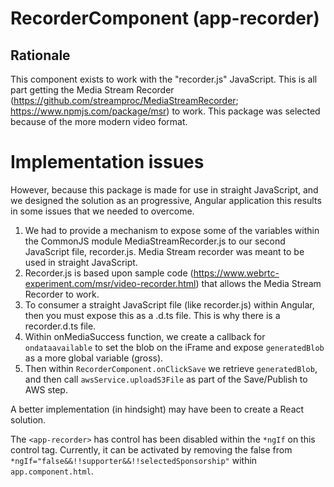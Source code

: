 # RecorderComponent (app-recorder)

## Rationale
This component exists to work with the "recorder.js" JavaScript.  This is all part getting the Media Stream Recorder
(https://github.com/streamproc/MediaStreamRecorder; https://www.npmjs.com/package/msr) to work.  This package was selected
because of the more modern video format.

# Implementation issues
 
However, because this package is made for use in straight JavaScript, and we designed the solution as an progressive, Angular application
this results in some issues that we needed to overcome.
 
1. We had to provide a mechanism to expose some of the variables within the CommonJS module MediaStreamRecorder.js to our second JavaScript 
   file, recorder.js.  Media Stream recorder was meant to be used in straight JavaScript.
2. Recorder.js is based upon sample code (https://www.webrtc-experiment.com/msr/video-recorder.html) that allows the Media Stream Recorder to work.
3. To consumer a straight JavaScript file (like recorder.js) within Angular, then you must expose this as a .d.ts file.  This is why there is a
   recorder.d.ts file.
4. Within onMediaSuccess function, we create a callback for `ondataavailable` to set the blob on the iFrame and expose `generatedBlob`
   as a more global variable (gross).
5. Then within `RecorderComponent.onClickSave` we retrieve `generatedBlob`, and then call `awsService.uploadS3File` as part of the Save/Publish to
   AWS step.

A better implementation (in hindsight) may have been to create a React solution.

The `<app-recorder>` has control has been disabled within the `*ngIf` on this control tag.  Currently, it can be activated by removing the false from `*ngIf="false&&!!supporter&&!!selectedSponsorship"` within `app.component.html`.
